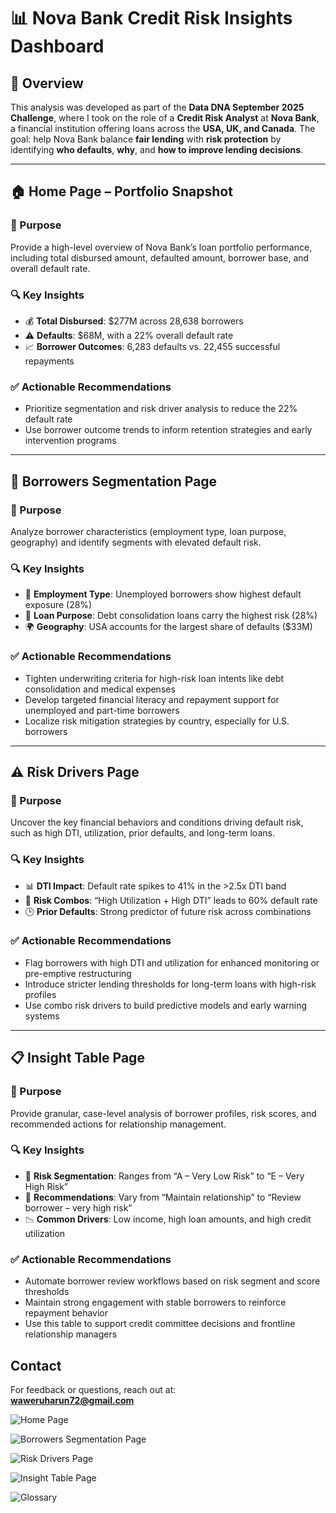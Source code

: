 # 📊 Nova Bank Credit Risk Insights Dashboard

## 🧠 Overview  
This analysis was developed as part of the **Data DNA September 2025 Challenge**, where I took on the role of a **Credit Risk Analyst** at **Nova Bank**, a financial institution offering loans across the **USA, UK, and Canada**. The goal: help Nova Bank balance **fair lending** with **risk protection** by identifying **who defaults**, **why**, and **how to improve lending decisions**.

---

## 🏠 Home Page – Portfolio Snapshot

### 🎯 Purpose  
Provide a high-level overview of Nova Bank’s loan portfolio performance, including total disbursed amount, defaulted amount, borrower base, and overall default rate.

### 🔍 Key Insights  
- 💰 **Total Disbursed**: $277M across 28,638 borrowers  
- ⚠️ **Defaults**: $68M, with a 22% overall default rate  
- 📈 **Borrower Outcomes**: 6,283 defaults vs. 22,455 successful repayments

### ✅ Actionable Recommendations  
- Prioritize segmentation and risk driver analysis to reduce the 22% default rate  
- Use borrower outcome trends to inform retention strategies and early intervention programs

---

## 👥 Borrowers Segmentation Page

### 🎯 Purpose  
Analyze borrower characteristics (employment type, loan purpose, geography) and identify segments with elevated default risk.

### 🔍 Key Insights  
- 👷 **Employment Type**: Unemployed borrowers show highest default exposure (28%)  
- 🏦 **Loan Purpose**: Debt consolidation loans carry the highest risk (28%)  
- 🌍 **Geography**: USA accounts for the largest share of defaults ($33M)

### ✅ Actionable Recommendations  
- Tighten underwriting criteria for high-risk loan intents like debt consolidation and medical expenses  
- Develop targeted financial literacy and repayment support for unemployed and part-time borrowers  
- Localize risk mitigation strategies by country, especially for U.S. borrowers

---

## ⚠️ Risk Drivers Page

### 🎯 Purpose  
Uncover the key financial behaviors and conditions driving default risk, such as high DTI, utilization, prior defaults, and long-term loans.

### 🔍 Key Insights  
- 📊 **DTI Impact**: Default rate spikes to 41% in the >2.5x DTI band  
- 🔗 **Risk Combos**: “High Utilization + High DTI” leads to 60% default rate  
- 🕒 **Prior Defaults**: Strong predictor of future risk across combinations

### ✅ Actionable Recommendations  
- Flag borrowers with high DTI and utilization for enhanced monitoring or pre-emptive restructuring  
- Introduce stricter lending thresholds for long-term loans with high-risk profiles  
- Use combo risk drivers to build predictive models and early warning systems

---

## 📋 Insight Table Page

### 🎯 Purpose  
Provide granular, case-level analysis of borrower profiles, risk scores, and recommended actions for relationship management.

### 🔍 Key Insights  
- 🧮 **Risk Segmentation**: Ranges from “A – Very Low Risk” to “E – Very High Risk”  
- 📌 **Recommendations**: Vary from “Maintain relationship” to “Review borrower – very high risk”  
- 📉 **Common Drivers**: Low income, high loan amounts, and high credit utilization

### ✅ Actionable Recommendations  
- Automate borrower review workflows based on risk segment and score thresholds  
- Maintain strong engagement with stable borrowers to reinforce repayment behavior  
- Use this table to support credit committee decisions and frontline relationship managers

## Contact  
For feedback or questions, reach out at:  
**waweruharun72@gmail.com**


![Home Page]()

![Borrowers Segmentation Page]()

![Risk Drivers Page]()

![Insight Table Page]()

![Glossary ]()



  
